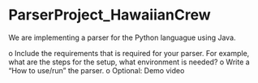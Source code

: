 # ParserProject_HawaiianCrew

We are implementing a parser for the Python languague using Java. 

o Include the requirements that is required for your parser. For example, what are the 
steps for the setup, what environment is needed? 
o Write a “How to use/run” the parser. 
o Optional: Demo video 
